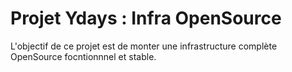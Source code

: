 # Projet Ydays : Infra OpenSource
 L'objectif de ce projet est de monter une infrastructure complète OpenSource focntionnnel et stable.
